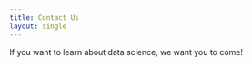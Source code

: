 ```yaml
---
title: Contact Us
layout: single
---
```


If you want to learn about data science, we want you to come!
